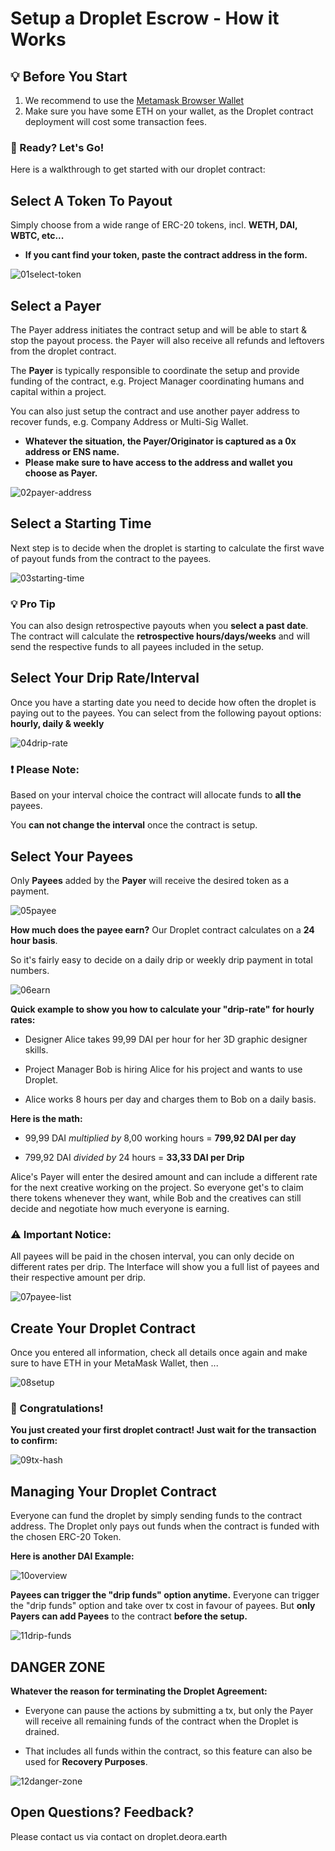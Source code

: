# Setup a Droplet Escrow - How it Works

##  :bulb: Before You Start

1. We recommend to use the [Metamask Browser Wallet](https://metamask.io/)
2. Make sure you have some ETH on your wallet, as the Droplet contract deployment will cost some transaction fees.

### 🥑 Ready? Let's Go!

Here is a walkthrough to get started with our droplet contract:



## Select A Token To Payout

Simply choose from a wide range of ERC-20 tokens, incl. **WETH, DAI, WBTC, etc...**

* **If you cant find your token, paste the contract address in the form.**

![01select-token](assets/01select-token.png)



## Select a Payer

The Payer address initiates the contract setup and will be able to start & stop the payout process. the Payer will also receive all refunds and leftovers from the droplet contract.

The **Payer** is typically responsible to coordinate the setup and provide funding of the contract, e.g. Project Manager coordinating humans and capital within a project.

You can also just setup the contract and use another payer address to recover funds, e.g. Company Address or Multi-Sig Wallet.

* **Whatever the situation, the Payer/Originator is captured as a 0x address or ENS name.** 
* **Please make sure to have access to the address and wallet you choose as Payer.**

![02payer-address](assets/02payer-address.png)



## Select a Starting Time

Next step is to decide when the droplet is starting to calculate the first wave of payout funds from the contract to the payees.

![03starting-time](assets/03starting-time.png)

### :bulb: Pro Tip

You can also design retrospective payouts when you **select a past date**. The contract will calculate the **retrospective hours/days/weeks** and will send the respective funds to all payees included in the setup.



## Select Your Drip Rate/Interval

Once you have a starting date you need to decide how often the droplet is paying out to the payees. You can select from the following payout options: **hourly, daily & weekly**

![04drip-rate](assets/04drip-rate.png)

### :exclamation: Please Note:

Based on your interval choice the contract will allocate funds to **all the** payees.

You **can not change the interval** once the contract is setup.



## Select Your Payees

Only **Payees** added by the **Payer** will receive the desired token as a payment.

![05payee](assets/05payee.png)

**How much does the payee earn?** Our Droplet contract calculates on a **24 hour basis**.

So it's fairly easy to decide on a daily drip or weekly drip payment in total numbers.

![06earn](assets/06earn.png)

**Quick example to show you how to calculate your "drip-rate" for hourly rates:**

* Designer Alice takes 99,99 DAI per hour for her 3D graphic designer skills.

* Project Manager Bob is hiring Alice for his project and wants to use Droplet.

* Alice works 8 hours per day and charges them to Bob on a daily basis.

**Here is the math:**

*   99,99 DAI *multiplied by* 8,00 working hours = **799,92 DAI per day**

* 799,92 DAI *divided by* 24 hours = **33,33 DAI per Drip**

Alice's Payer will enter the desired amount and can include a different rate for the next creative working on the project. So everyone get's to claim there tokens whenever they want, while Bob and the creatives can still decide and negotiate how much everyone is earning.

### :warning: Important Notice:

All payees will be paid in the chosen interval, you can only decide on different rates per drip. The Interface will show you a full list of payees and their respective amount per drip.

![07payee-list](assets/07payee-list.png)



## Create Your Droplet Contract

Once you entered all information, check all details once again and make sure to have ETH in your MetaMask Wallet, then ...

![08setup](assets/08setup.png)



### 🎉 Congratulations!

**You just created your first droplet contract! Just wait for the transaction to confirm:**

![09tx-hash](assets/09tx-hash.png)



## Managing Your Droplet Contract

Everyone can fund the droplet by simply sending funds to the contract address. The Droplet only pays out funds when the contract is funded with the chosen ERC-20 Token.

**Here is another DAI Example:**

![10overview](assets/10overview.png)

**Payees can trigger the "drip funds" option anytime.** Everyone can trigger the "drip funds" option and take over tx cost in favour of payees. But **only Payers can add Payees** to the contract **before the setup.**

![11drip-funds](assets/11drip-funds.png)



## DANGER ZONE

**Whatever the reason for terminating the Droplet Agreement:**

* Everyone can pause the actions by submitting a tx, but only the Payer will receive all remaining funds of the contract when the Droplet is drained.

* That includes all funds within the contract, so this feature can also be used for **Recovery Purposes**.

![12danger-zone](assets/12danger-zone.png)

## Open Questions? Feedback?

Please contact us via contact on droplet.deora.earth